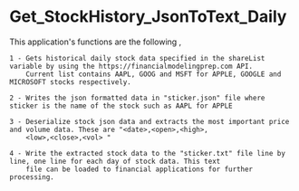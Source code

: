 # Get_StockHistory_JsonToText_Daily
This application's functions are the following ,

	1 - Gets historical daily stock data specified in the shareList variable by using the https://financialmodelingprep.com API. 
		Current list contains AAPL, GOOG and MSFT for APPLE, GOOGLE and MICROSOFT stocks respectively.

	2 - Writes the json formatted data in "sticker.json" file where sticker is the name of the stock such as AAPL for APPLE

	3 - Deserialize stock json data and extracts the most important price and volume data. These are "<date>,<open>,<high>,
		<low>,<close>,<vol> "

	4 - Write the extracted stock data to the "sticker.txt" file line by line, one line for each day of stock data. This text
		file can be loaded to financial applications for further processing.
